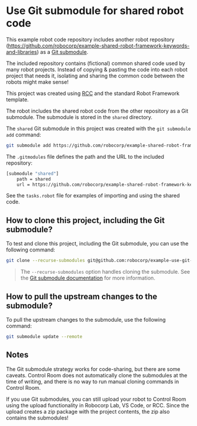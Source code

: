 # Use Git submodule for shared robot code

This example robot code repository includes another robot repository (https://github.com/robocorp/example-shared-robot-framework-keywords-and-libraries) as a [Git submodule](https://git-scm.com/book/en/v2/Git-Tools-Submodules).

The included repository contains (fictional) common shared code used by many robot projects. Instead of copying & pasting the code into each robot project that needs it, isolating and sharing the common code between the robots might make sense!

This project was created using [RCC](https://github.com/robocorp/rcc) and the standard Robot Framework template.

The robot includes the shared robot code from the other repository as a Git submodule. The submodule is stored in the `shared` directory.

The `shared` Git submodule in this project was created with the `git submodule add` command:

```bash
git submodule add https://github.com/robocorp/example-shared-robot-framework-keywords-and-libraries shared
```

The `.gitmodules` file defines the path and the URL to the included repository:

```bash
[submodule "shared"]
	path = shared
	url = https://github.com/robocorp/example-shared-robot-framework-keywords-and-libraries
```

See the `tasks.robot` file for examples of importing and using the shared code.

## How to clone this project, including the Git submodule?

To test and clone this project, including the Git submodule, you can use the following command:

```bash
git clone --recurse-submodules git@github.com:robocorp/example-use-git-submodule-for-shared-code.git
```

> The `--recurse-submodules` option handles cloning the submodule. See the [Git submodule documentation](https://git-scm.com/book/en/v2/Git-Tools-Submodules) for more information.

## How to pull the upstream changes to the submodule?

To pull the upstream changes to the submodule, use the following command:

```bash
git submodule update --remote
```

## Notes

The Git submodule strategy works for code-sharing, but there are some caveats. Control Room does not automatically clone the submodules at the time of writing, and there is no way to run manual cloning commands in Control Room.

If you use Git submodules, you can still upload your robot to Control Room using the upload functionality in Robocorp Lab, VS Code, or RCC. Since the upload creates a zip package with the project contents, the zip also contains the submodules!
